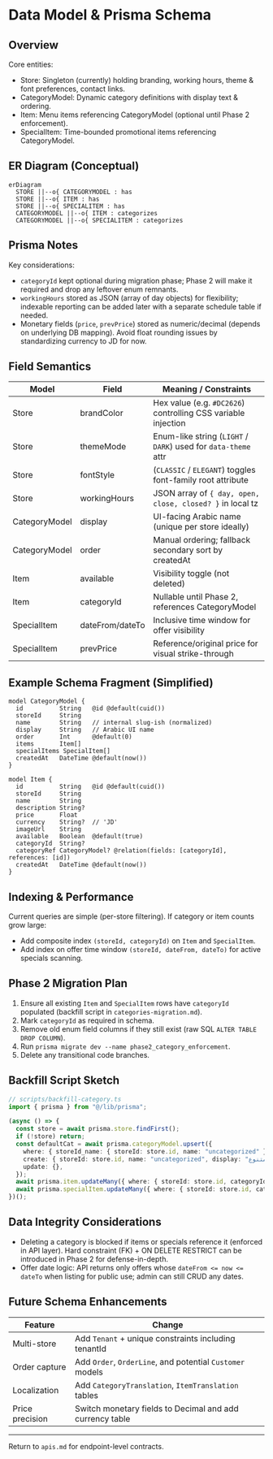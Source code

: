 # Data Model & Prisma Schema

## Overview

Core entities:
- Store: Singleton (currently) holding branding, working hours, theme & font preferences, contact links.
- CategoryModel: Dynamic category definitions with display text & ordering.
- Item: Menu items referencing CategoryModel (optional until Phase 2 enforcement).
- SpecialItem: Time-bounded promotional items referencing CategoryModel.

## ER Diagram (Conceptual)

```mermaid
erDiagram
  STORE ||--o{ CATEGORYMODEL : has
  STORE ||--o{ ITEM : has
  STORE ||--o{ SPECIALITEM : has
  CATEGORYMODEL ||--o{ ITEM : categorizes
  CATEGORYMODEL ||--o{ SPECIALITEM : categorizes
```

## Prisma Notes

Key considerations:
- `categoryId` kept optional during migration phase; Phase 2 will make it required and drop any leftover enum remnants.
- `workingHours` stored as JSON (array of day objects) for flexibility; indexable reporting can be added later with a separate schedule table if needed.
- Monetary fields (`price`, `prevPrice`) stored as numeric/decimal (depends on underlying DB mapping). Avoid float rounding issues by standardizing currency to JD for now.

## Field Semantics

| Model | Field | Meaning / Constraints |
|-------|-------|-----------------------|
| Store | brandColor | Hex value (e.g. `#DC2626`) controlling CSS variable injection |
| Store | themeMode | Enum-like string (`LIGHT` / `DARK`) used for `data-theme` attr |
| Store | fontStyle | (`CLASSIC` / `ELEGANT`) toggles font-family root attribute |
| Store | workingHours | JSON array of `{ day, open, close, closed? }` in local tz |
| CategoryModel | display | UI-facing Arabic name (unique per store ideally) |
| CategoryModel | order | Manual ordering; fallback secondary sort by createdAt |
| Item | available | Visibility toggle (not deleted) |
| Item | categoryId | Nullable until Phase 2, references CategoryModel |
| SpecialItem | dateFrom/dateTo | Inclusive time window for offer visibility |
| SpecialItem | prevPrice | Reference/original price for visual strike-through |

## Example Schema Fragment (Simplified)

```prisma
model CategoryModel {
  id          String   @id @default(cuid())
  storeId     String
  name        String   // internal slug-ish (normalized)
  display     String   // Arabic UI name
  order       Int      @default(0)
  items       Item[]
  specialItems SpecialItem[]
  createdAt   DateTime @default(now())
}

model Item {
  id          String   @id @default(cuid())
  storeId     String
  name        String
  description String?
  price       Float
  currency    String?  // 'JD'
  imageUrl    String
  available   Boolean  @default(true)
  categoryId  String?
  categoryRef CategoryModel? @relation(fields: [categoryId], references: [id])
  createdAt   DateTime @default(now())
}
```

## Indexing & Performance

Current queries are simple (per-store filtering). If category or item counts grow large:
- Add composite index `(storeId, categoryId)` on `Item` and `SpecialItem`.
- Add index on offer time window `(storeId, dateFrom, dateTo)` for active specials scanning.

## Phase 2 Migration Plan

1. Ensure all existing `Item` and `SpecialItem` rows have `categoryId` populated (backfill script in `categories-migration.md`).
2. Mark `categoryId` as required in schema.
3. Remove old enum field columns if they still exist (raw SQL `ALTER TABLE DROP COLUMN`).
4. Run `prisma migrate dev --name phase2_category_enforcement`.
5. Delete any transitional code branches.

## Backfill Script Sketch

```typescript
// scripts/backfill-category.ts
import { prisma } from "@/lib/prisma";

(async () => {
  const store = await prisma.store.findFirst();
  if (!store) return;
  const defaultCat = await prisma.categoryModel.upsert({
    where: { storeId_name: { storeId: store.id, name: "uncategorized" } },
    create: { storeId: store.id, name: "uncategorized", display: "متنوع", order: 999 },
    update: {},
  });
  await prisma.item.updateMany({ where: { storeId: store.id, categoryId: null }, data: { categoryId: defaultCat.id } });
  await prisma.specialItem.updateMany({ where: { storeId: store.id, categoryId: null }, data: { categoryId: defaultCat.id } });
})();
```

## Data Integrity Considerations

- Deleting a category is blocked if items or specials reference it (enforced in API layer). Hard constraint (FK) + ON DELETE RESTRICT can be introduced in Phase 2 for defense-in-depth.
- Offer date logic: API returns only offers whose `dateFrom <= now <= dateTo` when listing for public use; admin can still CRUD any dates.

## Future Schema Enhancements

| Feature | Change |
|---------|--------|
| Multi-store | Add `Tenant` + unique constraints including tenantId |
| Order capture | Add `Order`, `OrderLine`, and potential `Customer` models |
| Localization | Add `CategoryTranslation`, `ItemTranslation` tables |
| Price precision | Switch monetary fields to Decimal and add currency table |

---
Return to `apis.md` for endpoint-level contracts.
